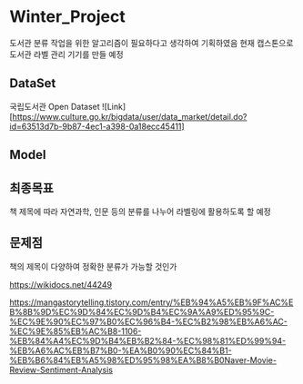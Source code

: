 # Winter_Project

도서관 분류 작업을 위한 알고리즘이 필요하다고 생각하여 기획하였음
현재 캡스톤으로 도서관 라벨 관리 기기를 만들 예정


## DataSet

국립도서관 Open Dataset
![Link] [https://www.culture.go.kr/bigdata/user/data_market/detail.do?id=63513d7b-9b87-4ec1-a398-0a18ecc45411]

## Model




## 최종목표

책 제목에 따라 자연과학, 인문 등의 분류를 나누어 라벨링에 활용하도록 할 예정



## 문제점

책의 제목이 다양하여 정확한 분류가 가능할 것인가

https://wikidocs.net/44249

https://mangastorytelling.tistory.com/entry/%EB%94%A5%EB%9F%AC%EB%8B%9D%EC%9D%84%EC%9D%B4%EC%9A%A9%ED%95%9C-%EC%9E%90%EC%97%B0%EC%96%B4-%EC%B2%98%EB%A6%AC-%EC%9E%85%EB%AC%B8-1106-%EB%84%A4%EC%9D%B4%EB%B2%84-%EC%98%81%ED%99%94-%EB%A6%AC%EB%B7%B0-%EA%B0%90%EC%84%B1-%EB%B6%84%EB%A5%98%ED%95%98%EA%B8%B0Naver-Movie-Review-Sentiment-Analysis
